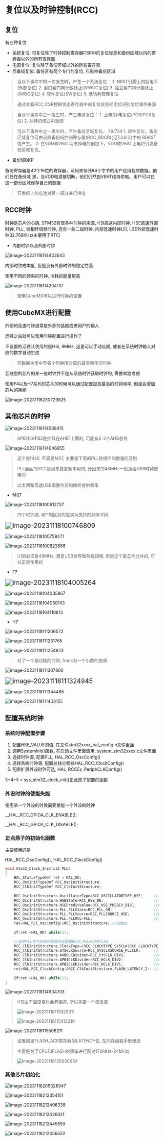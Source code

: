 # 复位以及时钟控制(RCC)

## 复位

有三种复位

+ 系统复位: 将复位除了时钟控制寄存器CSR中的复位标志和备份区域以内的寄存器以外的所有寄存器
+ 电源复位: 复位除了备份区域以外的所有寄存器
+ 后备域复位: 备份区有两个专门的复位, 只影响备份区域

> 当以下事件中的一件发生时，产生一个系统复位： 1. NRST引脚上的低电平(外部复位)  2. 窗口看门狗计数终止(WWDG复位)  3. 独立看门狗计数终止(IWDG复位)  4. 软件复位(SW复位)  5. 低功耗管理复位
>
> 通过查看RCC_CSR控制状态寄存器中的复位状态标志位识别复位事件来源

> 当以下事件中之一发生时，产生电源复位： 1. 上电/掉电复位(POR/PDR复位)  2. 从待机模式中返回

> 当以下事件中之一发生时，产生备份区域复位。 79/754 1. 软件复位，备份区域复位可由设置备份域控制寄存器(RCC_BDCR)(见7.3.9节)中的 BDRST位产生。 2. 在VDD和VBAT两者掉电的前提下，VDD或VBAT上电将引发备份区域复位。

+ 备份域BKP

备份寄存器是42个16位的寄存器，可用来存储84个字节的用户应用程序数据。他们处在备份域 里，当VDD电源被切断，他们仍然由VBAT维持供电。用户可以在这一部分区域保存自己的数据

> 开发板上的电池对着一部分进行供电

## RCC时钟

时钟是芯片的心跳, STM32有很多种时钟的来源, HSI高速内部时钟, HSE高速外部时钟, PLL, 锁相环倍频时钟, 还有一些二级时钟, 内部低速时钟LSI, LSE外部低速时钟32.768KHz(主要用于RTC)

+ 内部时钟以及外部时钟

![image-20231116114402843](https://picture-01-1316374204.cos.ap-beijing.myqcloud.com/image/202311161144872.png)

内部时钟成本低, 但是没有外部时钟的稳定性高

使用不同的频率的时钟, 消耗的能量更高

![image-20231116114204137](https://picture-01-1316374204.cos.ap-beijing.myqcloud.com/image/202311161142199.png)

> 使用CubeMX可以进行时钟的设置

## 使用CubeMX进行配置



外部的高速时钟通常是外部的晶振或者用户的输入



选择之后就可以使用时钟配置进行操作了



不设置的话默认使用的是HSI, 8MHz, 这里可以手动设置, 或者在系统时钟输入对应的数字自动生成


> 在数据手册中有各个时钟所对应的最高频率的时钟

互联型的芯片的某一些时钟并不是从系统时钟获取时钟的, 需要单独考虑

使用F4以及H7系列的芯片的时候可以通过配置提高最高的时钟频率, 但是会增加芯片的耗能

![image-20231116230729825](https://picture-01-1316374204.cos.ap-beijing.myqcloud.com/image/202311162307869.png)



## 其他芯片的时钟

![image-20231116114538415](https://picture-01-1316374204.cos.ap-beijing.myqcloud.com/image/202311161145472.png)

> APB1和APB2是挂载在AHB1上面的, 可能有2-3个AHB总线

![image-20231116114646955](https://picture-01-1316374204.cos.ap-beijing.myqcloud.com/image/202311161146987.png)

> 这个是f429, 不满足f407, 主要是下面的PLL锁相环的数量的区别
>
> PLL里面的VCC是用来稳定频率用的, 分出来的48MHz一般是给USB时钟使用的
>
> 以太网和高速USB需要外部的始终提供频率

+ f407

![image-20231118100612737](https://picture-01-1316374204.cos.ap-beijing.myqcloud.com/image/202311181006831.png)

> 四个时钟源, 和f1的区别的是实际支持的频率不同

<img src="https://picture-01-1316374204.cos.ap-beijing.myqcloud.com/image/202311181007866.png" alt="image-20231118100746809" style="zoom:150%;" />

![image-20231118100758471](https://picture-01-1316374204.cos.ap-beijing.myqcloud.com/image/202311181007525.png)

![image-20231118100823666](https://picture-01-1316374204.cos.ap-beijing.myqcloud.com/image/202311181008726.png)

> USB必须是48MHz, 满足USB会导致系统超频, 但是这个是芯片允许的, 可以正常使用的

+ F7

<img src="https://picture-01-1316374204.cos.ap-beijing.myqcloud.com/image/202311181040318.png" alt="image-20231118104005264" style="zoom:150%;" />

![image-20231118104035867](https://picture-01-1316374204.cos.ap-beijing.myqcloud.com/image/202311181040897.png)

![image-20231118104050143](https://picture-01-1316374204.cos.ap-beijing.myqcloud.com/image/202311181040200.png)

![image-20231118104110813](https://picture-01-1316374204.cos.ap-beijing.myqcloud.com/image/202311181041870.png)

+ H7

![image-20231118111206572](https://picture-01-1316374204.cos.ap-beijing.myqcloud.com/image/202311181112611.png)

![image-20231118111231765](https://picture-01-1316374204.cos.ap-beijing.myqcloud.com/image/202311181112823.png)

![image-20231118111254923](https://picture-01-1316374204.cos.ap-beijing.myqcloud.com/image/202311181112988.png)

> 对了一个低功耗的时钟, franc为一个小数的倍频

![image-20231118111307800](https://picture-01-1316374204.cos.ap-beijing.myqcloud.com/image/202311181113842.png)

<img src="https://picture-01-1316374204.cos.ap-beijing.myqcloud.com/image/202311181113003.png" alt="image-20231118111324945" style="zoom:150%;" />

![image-20231118111344488](https://picture-01-1316374204.cos.ap-beijing.myqcloud.com/image/202311181113547.png)

![image-20231118111403155](https://picture-01-1316374204.cos.ap-beijing.myqcloud.com/image/202311181114214.png)

## 配置系统时钟

### 系统时钟配置步骤

1. 配置HSE_VALUE的值, 在文件stm32xxxx_hal_config.h文件里面
2. 调用SystemInit()函数, 在启动文件里面调用, system_stm32xxxx.c文件里面
3. 选择时钟源, 配置PLL, HAL_RCC_OscConfig()
4. 选择系统时钟源, 配置总线分频器HAL_RCC_ClockConfig()
5. 配置扩展外设时钟可选, HAL_RCCEx_PeriphCLKConfig()

3+4+5 = sys_stm32_clock_init()正点原子配置的函数

### 外设时钟的使能失能

使用某一个外设的时候需要使能一个外设的时钟

__HAL_RCC_GPIOA_CLK_ENABLE();

__HAL_RCC_GPIOA_CLK_DISABLE();

### 正点原子的初始化函数

主要使用的是

HAL_RCC_OscConfig(), HAL_RCC_ClockConfig()

```c
void Stm32_Clock_Init(u32 PLL)
{
    HAL_StatusTypeDef ret = HAL_OK;
    RCC_OscInitTypeDef RCC_OscInitStructure; 
    RCC_ClkInitTypeDef RCC_ClkInitStructure;
    
    RCC_OscInitStructure.OscillatorType=RCC_OSCILLATORTYPE_HSE;    	//时钟源为HSE
    RCC_OscInitStructure.HSEState=RCC_HSE_ON;                      	//打开HSE
	RCC_OscInitStructure.HSEPredivValue=RCC_HSE_PREDIV_DIV1;		//HSE预分频
    RCC_OscInitStructure.PLL.PLLState=RCC_PLL_ON;					//打开PLL
    RCC_OscInitStructure.PLL.PLLSource=RCC_PLLSOURCE_HSE;			//PLL时钟源选择HSE
    RCC_OscInitStructure.PLL.PLLMUL=PLL; 							//主PLL倍频因子
    ret=HAL_RCC_OscConfig(&RCC_OscInitStructure);//初始化
	
    if(ret!=HAL_OK) while(1);
    
    //选中PLL作为系统时钟源并且配置HCLK,PCLK1和PCLK2
    RCC_ClkInitStructure.ClockType=(RCC_CLOCKTYPE_SYSCLK|RCC_CLOCKTYPE_HCLK|RCC_CLOCKTYPE_PCLK1|RCC_CLOCKTYPE_PCLK2);
    RCC_ClkInitStructure.SYSCLKSource=RCC_SYSCLKSOURCE_PLLCLK;		//设置系统时钟时钟源为PLL
    RCC_ClkInitStructure.AHBCLKDivider=RCC_SYSCLK_DIV1;				//AHB分频系数为1
    RCC_ClkInitStructure.APB1CLKDivider=RCC_HCLK_DIV2; 				//APB1分频系数为2
    RCC_ClkInitStructure.APB2CLKDivider=RCC_HCLK_DIV1; 				//APB2分频系数为1
    ret=HAL_RCC_ClockConfig(&RCC_ClkInitStructure,FLASH_LATENCY_2);	//同时设置FLASH延时周期为2WS，也就是3个CPU周期。
		
    if(ret!=HAL_OK) while(1);
}
```

![image-20231118114904703](https://picture-01-1316374204.cos.ap-beijing.myqcloud.com/image/202311181149761.png)

> HSI由于温度变化会有偏差, 所以需要一个校准值
>
> ![image-20231118115325311](https://picture-01-1316374204.cos.ap-beijing.myqcloud.com/image/202311181153351.png)
>
> ![image-20231118115412210](https://picture-01-1316374204.cos.ap-beijing.myqcloud.com/image/202311181154238.png)

![image-20231118115508211](https://picture-01-1316374204.cos.ap-beijing.myqcloud.com/image/202311181155258.png)

> 设置的是FLASH_ACR寄存器的LATENCY位, 在闪存编程手册里面
>
> 主要是为了CPU和FLASH的频率进行配对(72MHz-24MHz)
>
> ![image-20231118120030654](https://picture-01-1316374204.cos.ap-beijing.myqcloud.com/image/202311181200371.png)

### 其他芯片初始化

![image-20231118205328947](https://picture-01-1316374204.cos.ap-beijing.myqcloud.com/image/202311182053024.png)

![image-20231118212354151](https://picture-01-1316374204.cos.ap-beijing.myqcloud.com/image/202311182123212.png)

![image-20231118212406338](https://picture-01-1316374204.cos.ap-beijing.myqcloud.com/image/202311182124385.png)

![image-20231118212426921](https://picture-01-1316374204.cos.ap-beijing.myqcloud.com/image/202311182124989.png)

![image-20231118212445550](https://picture-01-1316374204.cos.ap-beijing.myqcloud.com/image/202311182124601.png)

![image-20231118212456632](https://picture-01-1316374204.cos.ap-beijing.myqcloud.com/image/202311182124670.png)





